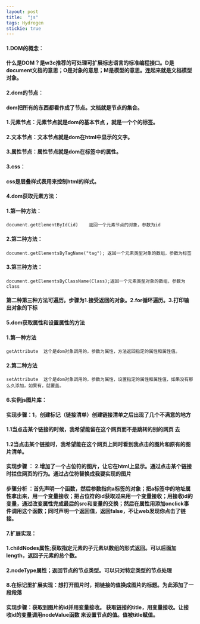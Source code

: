 ```yaml
---
layout: post
title:  "js"
tags: Hydrogen
stickie: true
---
```


#### 1.DOM的概念：

#### 什么是DOM？是w3c推荐的可处理可扩展标志语言的标准编程接口。D是document文档的意思；O是对象的意思；M是模型的意思。连起来就是文档模型对象。

#### 2.dom的节点：

#### dom把所有的东西都看作成了节点。文档就是节点的集合。

#### 1.元素节点：元素节点就是dom的基本节点 ，就是一个个的标签。

#### 2.文本节点：文本节点就是dom在html中显示的文字。

#### 3.属性节点：属性节点就是dom在标签中的属性。

#### 3.css：

#### css是层叠样式表用来控制html的样式。

#### 4.dom获取元素方法：

#### 1.第一种方法：

```
document.getElementById(id)    返回一个元素节点的对象，参数为id
```

#### 2.第二种方法：

```
document.getElementsByTagName("tag"); 返回一个元素类型对象的数组，参数为标签
```

#### 3.第三种方法：

```
document.getElementsByClassName(Class);返回一个元素类型对象的数组，参数为class
```

#### 第二种第三种方法可遍历。步骤为1.接受返回的对象。2.for循环遍历。3.打印输出对象的下标

#### 5.dom获取属性和设置属性的方法

#### 1.第一种方法

```
getAttribute  这个是dom对象调用的，参数为属性，方法返回指定的属性和属性值。
```

#### 2.第二种方法

```
setAttribute  这个是dom对象调用的，参数为属性，设置指定的属性和属性值，如果没有那么久添加，如果有，就覆盖。
```

#### 6.实例js图片库：

#### 实现步骤：1，创建标记（链接清单）创建链接清单之后出现了几个不满意的地方

#### 1.1当点击某个链接的时候，我希望能留在这个网页而不是跳转的别的网页    去

#### 1.2当点击某个链接时，我希望能在这个网页上同时看到我点击的图片和原有的图片清单。

#### 实现步骤  ： 2.增加了一个占位符的图片，让它在html上显示。通过点击某个链接时拦住网页的行为。通过占位符替换成我要实现的图片

#### 步骤分析 ：首先声明一个函数，然后参数指向a标签的对象；把a标签中的地址属性拿出来，用一个变量接收；把占位符的id获取过来用一个变量接收；用接收id的变量，通过改变属性完成最后的src和变量的交换；然后在属性用添加onclick事件调用这个函数；同时声明一个返回值，返回false，不让web发现你点击了链接。

#### 7.扩展实现：

#### 1.childNodes属性;获取指定元素的子元素以数组的形式返回。可以后面加length，返回子元素的总个数。

#### 2.nodeType属性；返回节点的节点类型。可以只对特定类型的节点处理

#### 8.在标记里扩展实现：想打开图片时，把链接的值换成图片的标题。为此添加了一段段落

#### 实现步骤：获取到图片的id并用变量接收。 获取链接的title，用变量接收。让接收id的变量调用nodeValue函数 来设置节点的值。值被title赋值。

#### #### 

[jekyll-docs]: https://jekyllrb.com/docs/home
[jekyll-gh]:   https://github.com/jekyll/jekyll
[jekyll-talk]: https://talk.jekyllrb.com/
